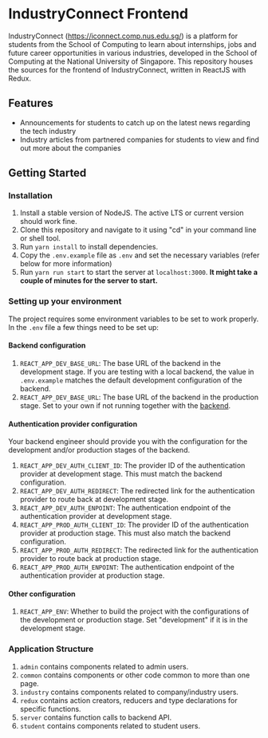 # IndustryConnect Frontend

IndustryConnect (<https://iconnect.comp.nus.edu.sg/>) is a platform for students from the School of Computing to learn about internships, jobs and future career opportunities in various industries, developed in the School of Computing at the National University of Singapore. This repository houses the sources for the frontend of IndustryConnect, written in ReactJS with Redux.

## Features
- Announcements for students to catch up on the latest news regarding the tech industry
- Industry articles from partnered companies for students to view and find out more about the companies

## Getting Started

### Installation
1. Install a stable version of NodeJS. The active LTS or current version should work fine.
1. Clone this repository and navigate to it using "cd" in your command line or shell tool.
1. Run `yarn install` to install dependencies.
1. Copy the `.env.example` file as `.env` and set the necessary variables (refer below for more information)
1. Run `yarn run start` to start the server at `localhost:3000`. **It might take a couple of minutes for the server to start.**

### Setting up your environment

The project requires some environment variables to be set to work properly. In the `.env` file a few things need to be set up:

#### Backend configuration

1. `REACT_APP_DEV_BASE_URL`: The base URL of the backend in the development stage. If you are testing with a local backend, the value in `.env.example` matches the default development configuration of the backend.
1. `REACT_APP_DEV_BASE_URL`: The base URL of the backend in the production stage. Set to your own if not running together with the [backend](https://github.com/NUS-IndustryConnect/SOC_IR_API).

#### Authentication provider configuration

Your backend engineer should provide you with the configuration for the development and/or production stages of the backend.

1. `REACT_APP_DEV_AUTH_CLIENT_ID`: The provider ID of the authentication provider at development stage. This must match the backend configuration.
1. `REACT_APP_DEV_AUTH_REDIRECT`: The redirected link for the authentication provider to route back at development stage.
1. `REACT_APP_DEV_AUTH_ENPOINT`: The authentication endpoint of the authentication provider at development stage.
1. `REACT_APP_PROD_AUTH_CLIENT_ID`: The provider ID of the authentication provider at production stage. This must also match the backend configuration.
1. `REACT_APP_PROD_AUTH_REDIRECT`: The redirected link for the authentication provider to route back at production stage.
1. `REACT_APP_PROD_AUTH_ENPOINT`: The authentication endpoint of the authentication provider at production stage.

#### Other configuration

1. `REACT_APP_ENV`: Whether to build the project with the configurations of the development or production stage. Set "development" if it is in the development stage.

### Application Structure

1. `admin` contains components related to admin users.
1. `common` contains components or other code common to more than one page.
1. `industry` contains components related to company/industry users.
1. `redux` contains action creators, reducers and type declarations for specific functions.
1. `server` contains function calls to backend API.
1. `student` contains components related to student users.
